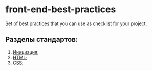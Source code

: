 # front-end-best-practices
Set of best practices that you can use as checklist for your project.

## Разделы стандартов:
  1. [Инициация](./Initiation.md);
  2. [HTML](./HTML/README.md);
  3. [CSS](./CSS/README.md);
